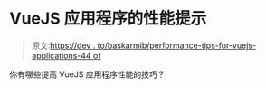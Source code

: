 # VueJS 应用程序的性能提示

> 原文:[https://dev . to/baskarmib/performance-tips-for-vuejs-applications-44 of](https://dev.to/baskarmib/performance-tips-for-vuejs-applications-44of)

你有哪些提高 VueJS 应用程序性能的技巧？